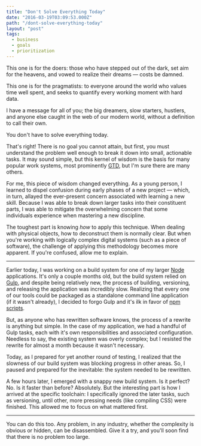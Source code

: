 ```yaml
---
title: "Don't Solve Everything Today"
date: "2016-03-19T03:09:53.000Z"
path: "/dont-solve-everything-today"
layout: "post"
tags:
  - business
  - goals
  - prioritization
---
```

This one is for the doers: those who have stepped out of the dark, set aim for the heavens, and vowed to realize their dreams &mdash; costs be damned.

This one is for the pragmatists: to everyone around the world who values time well spent, and seeks to quantify every working moment with hard data.

I have a message for all of you; the big dreamers, slow starters, hustlers, and anyone else caught in the web of our modern world, without a definition to call their own.

You don't have to solve everything today.

That's right! There is no goal you cannot attain, but first, you must understand the problem well enough to break it down into small, actionable tasks. It may sound simple, but this kernel of wisdom is the basis for many popular work systems, most prominently [GTD](https://en.wikipedia.org/wiki/Getting_Things_Done), but I'm sure there are many others.

For me, this piece of wisdom changed everything. As a young person, I learned to dispel confusion during early phases of a new project &mdash; which, in turn, allayed the ever-present concern associated with learning a new skill. Because I was able to break down larger tasks into their constituent parts, I was able to mitigate the overwhelming concern that some individuals experience when mastering a new discipline.

The toughest part is knowing *how* to apply this technique. When dealing with physical objects, how to deconstruct them is normally clear. But when you're working with logically complex digital systems (such as a piece of software), the challenge of applying this methodology becomes more apparent. If you're confused, allow me to explain.

---

Earlier today, I was working on a build system for one of my larger [Node](http://nodejs.org) applications. It's only a couple months old, but the build system relied on [Gulp](http://gulpjs.com), and despite being relatively new, the process of building, versioning, and releasing the application was incredibly slow. Realizing that every one of our tools could be packaged as a standalone command line application (if it wasn't already), I decided to forgo Gulp and it's ilk in favor of [npm scripts](https://medium.freecodecamp.com/why-i-left-gulp-and-grunt-for-npm-scripts-3d6853dd22b8#.jg4umjr4f).

But, as anyone who has rewritten software knows, the process of a rewrite is anything but simple. In the case of my application, we had a handful of Gulp tasks, each with it's own responsibilities and associated configuration. Needless to say, the existing system was overly complex; but I resisted the rewrite for almost a month because it wasn't necessary.

Today, as I prepared for yet another round of testing, I realized that the slowness of our build system was blocking progress in other areas. So, I paused and prepared for the inevitable: the system needed to be rewritten.

A few hours later, I emerged with a snappy new build system. Is it perfect? No. Is it faster than before? Absolutely. But the interesting part is how I arrived at the specific toolchain: I specifically ignored the later tasks, such as versioning, until other, more pressing needs (like compiling CSS) were finished. This allowed me to focus on what mattered first.

---

You can do this too. Any problem, in any industry, whether the complexity is obvious or hidden, can be disassembled. Give it a try, and you'll soon find that there is no problem too large.
